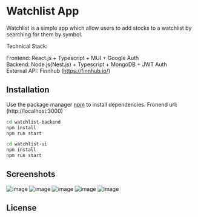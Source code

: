 # Watchlist App

Watchlist is a simple app which allow users to add stocks to a watchlist by searching for them by symbol.

Technical Stack:

Frontend: React.js + Typescript + MUI + Google Auth  
Backend: Node.js(Nest.js) + Typescript + MongoDB + JWT Auth                             
External API: Finnhub (https://finnhub.io/)

## Installation

Use the package manager [npm](https://www.npmjs.com/) to install dependencies. Fronend url: (http://localhost:3000)

```bash
cd watchlist-backend
npm install
npm run start

cd watchlist-ui
npm install
npm run start
```

## Screenshots
![image](https://github.com/GayanePoghosyan/my-test-task/assets/24316081/3a5d4301-6918-48f6-ac30-157197da538e)
![image](https://github.com/GayanePoghosyan/my-test-task/assets/24316081/8c536f3a-bd25-4151-803e-eb50ac4136fc)
![image](https://github.com/GayanePoghosyan/my-test-task/assets/24316081/2e113b12-f5b7-4364-aa34-48cd32ea3944)
![image](https://github.com/GayanePoghosyan/my-test-task/assets/24316081/bde2cf3c-20ce-4fd6-b5a3-5ea6eb108f00)
![image](https://github.com/GayanePoghosyan/my-test-task/assets/24316081/eaac8ca9-ee4a-4365-a8b8-d2fe05b15d6e)
















## License

